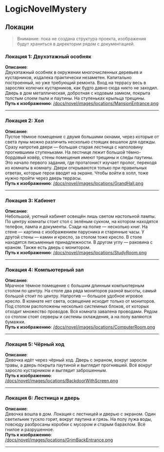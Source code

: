 # LogicNovelMystery

## Локации

> Внимание: пока не создана структура проекта, изображения будут храниться в директории рядом с документацией.

### Локация 1: Двухэтажный особняк
**Описание**:  
Двухэтажный особняк в окружении многочисленных деревьев и кустарников,
издалека практически незаметен.
Капитально построенный, но уже требующий ремонта.
Вход на террасу весь в зарослях колючих кустарников,
как будто давно сюда никто не заходил. Дверь в дом металлическая,
добротная с кодовым замком, покрыта толстым слоем пыли и паутины.
На ступеньках крыльца трещины.  
**Путь к изображению**: [/docs/novel/images/locations/MansionEntrance.png](./images/locations/MansionEntrance.png)

---

### Локация 2: Хол
**Описание**:  
Пустое тёмное помещение с двумя большими окнами,
через которые от света луны можно различить несколько стоящих
вешалок для одежды. Сразу напротив двери — большая старая лестница
с наполовину прогнившими ступеньками. На лестнице лежит большой
тёмно-бордовый ковёр, стены помещения имеют трещины и следы паутины.
Это начало первого задания, где протагонист изучает пролог,
переходя из комнаты в комнату. Двери открываются только при правильных
ответах, которые герои вводят на экране. Чтобы войти в холл,
тоже нужно пройти через дверь террасы.  
**Путь к изображению**: [/docs/novel/images/locations/GrandHall.png](./images/locations/GrandHall.png)

---

### Локация 3: Кабинет
**Описание**:  
Небольшой, уютный кабинет освещён лишь светом настольной лампы.
По центру комнаты стоит стол с зелёным сукном, на котором находятся
телефон, лампа и документы. Сзади на полке — несколько книг.
На стене — картина с изображением парусника и старинные часы.
У другой стены — камин и кресло, за столом тоже кресло.
В столе находятся письменные принадлежности. В другом углу — раковина
с краном. Также есть дверь с монитором.  
**Путь к изображению**: [/docs/novel/images/locations/StudyRoom.png](./images/locations/StudyRoom.png)

---

### Локация 4: Компьютерный зал
**Описание**:  
Мрачное тёмное помещение с большим длинным компьютерным столом
по центру. На столе два ряда мониторов разной высоты, самый большой
стоит по центру. Напротив — большое удобное игровое кресло.
В комнате нет света, освещение исходит только от мониторов.
Под столом расположены несколько системных блоков, от которых отходит
множество проводов. Вся комната завалена проводами. Рядом со столом
стоят серверы и системы охлаждения, а на полу валяются бумажки.  
**Путь к изображению**: [/docs/novel/images/locations/ComputerRoom.png](./images/locations/ComputerRoom.pmg)

---

### Локация 5: Чёрный ход
**Описание**:  
Девочка идёт через чёрный ход. Дверь с экраном, вокруг заросли травы,
а дверь покрыта паутиной и выглядит прогнившей. Всё вокруг заросло
кустарником и выглядит заброшенным.  
**Путь к изображению**: [/docs/novel/images/locations/BackdoorWithScreen.png](./images/locations/BackdoorWithScreen.png)

---

### Локация 6: Лестница и дверь
**Описание**:  
Девочка вошла в дом. Локация с лестницей и дверью с экраном.
Один светильник тускло горит, вокруг паутина и грязь.
На полу лужа воды, повсюду разбросаны коробки с мусором
и старым барахлом. Всё гнилое и разрушенное.  
**Путь к изображению**: [/docs/novel/images/locations/GrimBackEntrance.png](./images/locations/GrimBackEntrance.png)

---